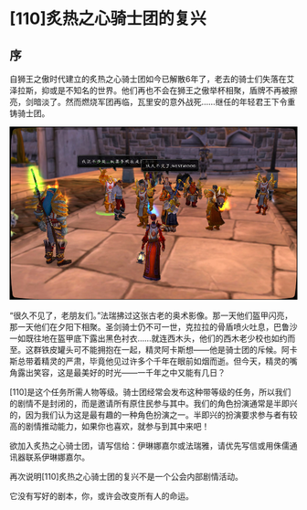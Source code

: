 # \[110]炙热之心骑士团的复兴

## 序

自狮王之傲时代建立的炙热之心骑士团如今已解散6年了，老去的骑士们失落在艾泽拉斯，抑或是不知名的世界。他们再也不会在狮王之傲举杯相聚，盾牌不再被擦亮，剑暗淡了。然而燃烧军团再临，瓦里安的意外战死……继任的年轻君王下令重铸骑士团。

![2007年9月7日联盟与部落联手对抗燃烧军团](../../.gitbook/assets/联盟与部落联手对抗燃烧军团.jpg)

“很久不见了，老朋友们。”法瑞拂过这张古老的奥术影像。那一天他们盔甲闪亮，那一天他们在夕阳下相聚。圣剑骑士仍不可一世，克拉拉的骨盾喷火吐息，巴鲁沙一如既往地在盔甲底下露出黑色衬衣……就连西木头，他们的西木老少校也如约而至。这群铁皮罐头可不能拥抱在一起，精灵阿卡斯想——他是骑士团的斥候。阿卡斯总带着精灵的严肃，毕竟他见过许多个千年在眼前如烟而逝。但今天，精灵的嘴角露出笑容，这是最美好的时光——一千年之中又能有几日？

\[110]是这个任务所需人物等级。骑士团经常会发布这种带等级的任务，所以我们的剧情不是封闭的，而是邀请所有原住民参与其中。我们的角色扮演通常是半即兴的，因为我们认为这是最有趣的一种角色扮演之一。半即兴的扮演要求参与者有较高的剧情推动能力，如果你也喜欢，就参与到其中来吧！

欲加入炙热之心骑士团，请写信给：伊琳娜嘉尔或法瑞雅，请优先写信或用侏儒通讯器联系伊琳娜嘉尔。

再次说明\[110]炙热之心骑士团的复兴不是一个公会内部剧情活动。

它没有写好的剧本，你，或许会改变所有人的命运。
